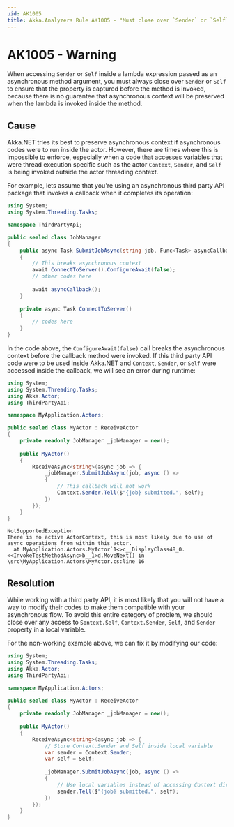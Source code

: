 ```yaml
---
uid: AK1005
title: Akka.Analyzers Rule AK1005 - "Must close over `Sender` or `Self`"
---
```


# AK1005 - Warning

When accessing `Sender` or `Self` inside a lambda expression passed as an asynchronous method argument, you must always close over `Sender` or `Self` to ensure that the property is captured before the method is invoked, because there is no guarantee that asynchronous context will be preserved when the lambda is invoked inside the method.

## Cause

Akka.NET tries its best to preserve asynchronous context if asynchronous codes were to run inside the actor. However, there are times where this is impossible to enforce, especially when a code that accesses variables that were thread execution specific such as the actor `Context`, `Sender`, and `Self` is being invoked outside the actor threading context.

For example, lets assume that you're using an asynchronous third party API package that invokes a callback when it completes its operation:

```csharp
using System;
using System.Threading.Tasks;

namespace ThirdPartyApi;

public sealed class JobManager
{
    public async Task SubmitJobAsync(string job, Func<Task> asyncCallback)
    {
        // This breaks asynchronous context
        await ConnectToServer().ConfigureAwait(false); 
        // other codes here
        
        await asyncCallback();
    }
    
    private async Task ConnectToServer()
    {
        // codes here
    }
}
```

In the code above, the `ConfigureAwait(false)` call breaks the asynchronous context before the callback method were invoked. If this third party API code were to be used inside Akka.NET and `Context`, `Sender`, or `Self` were accessed inside the callback, we will see an error during runtime:

```csharp
using System;
using System.Threading.Tasks;
using Akka.Actor;
using ThirdPartyApi;

namespace MyApplication.Actors;

public sealed class MyActor : ReceiveActor
{
    private readonly JobManager _jobManager = new();
    
    public MyActor()
    {
        ReceiveAsync<string>(async job => {
            _jobManager.SubmitJobAsync(job, async () => 
            {
                // This callback will not work
                Context.Sender.Tell($"{job} submitted.", Self);
            })
        });
    }
}
```

```text
NotSupportedException
There is no active ActorContext, this is most likely due to use of async operations from within this actor.
  at MyApplication.Actors.MyActor`1<>c__DisplayClass48_0.<<InvokeTestMethodAsync>b__1>d.MoveNext() in \src\MyApplication.Actors\MyActor.cs:line 16
```

## Resolution

While working with a third party API, it is most likely that you will not have a way to modify their codes to make them compatible with your asynchronous flow.  To avoid this entire category of problem, we should close over any access to `Sontext.Self`, `Context.Sender`, `Self`, and `Sender` property in a local variable.

For the non-working example above, we can fix it by modifying our code:

```csharp
using System;
using System.Threading.Tasks;
using Akka.Actor;
using ThirdPartyApi;

namespace MyApplication.Actors;

public sealed class MyActor : ReceiveActor
{
    private readonly JobManager _jobManager = new();
    
    public MyActor()
    {
        ReceiveAsync<string>(async job => {
            // Store Context.Sender and Self inside local variable
            var sender = Context.Sender;
            var self = Self;
            
            _jobManager.SubmitJobAsync(job, async () => 
            {
                // Use local variables instead of accessing Context directly
                sender.Tell($"{job} submitted.", self);
            })
        });
    }
}
```
